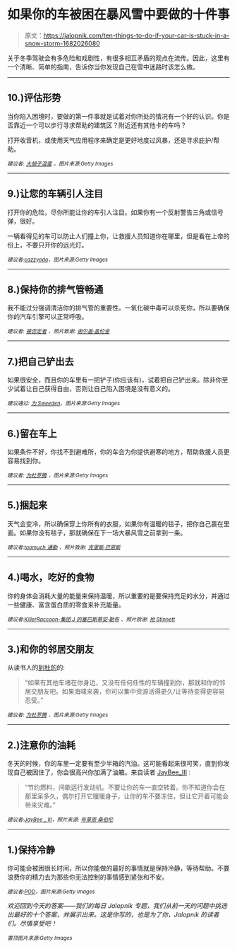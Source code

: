 # 如果你的车被困在暴风雪中要做的十件事

> 原文：<https://jalopnik.com/ten-things-to-do-if-your-car-is-stuck-in-a-snow-storm-1682026080>

关于冬季驾驶会有多危险和戏剧性，有很多相互矛盾的观点在流传。因此，这里有一个清晰、简单的指南，告诉你当你发现自己在雪中迷路时该怎么做。



* * *

## 10.)评估形势

当你陷入困境时，要做的第一件事就是试着对你所处的情况有一个好的认识。你是否靠近一个可以步行寻求帮助的建筑区？附近还有其他卡的车吗？

打开收音机，或使用天气应用程序来确定是更好地度过风暴，还是寻求庇护/帮助。

<small>*建议者:*</small> [<small>*大胡子混蛋*</small>](http://jalopnik.com/if-its-cold-out-bring-a-jacket-winter-hat-and-gloves-1681944797) <small>*，图片来源:Getty Images*</small>

* * *

## 9.)让您的车辆引人注目

打开你的危险，尽你所能让你的车引人注目。如果你有一个反射警告三角或信号弹，很好。

一辆看得见的车可以防止人们撞上你，让救援人员知道你在哪里，但是看在上帝的份上，不要只开你的远光灯。

<small>*建议者:*</small>[<small>*cazzyodo*</small>](http://jalopnik.com/get-those-hazards-on-and-make-your-vehicle-noticeable-1681801112)<small>*，图片来源:Getty Images*</small>

* * *

## 8.)保持你的排气管畅通

我不能过分强调清洁你的排气管的重要性。一氧化碳中毒可以杀死你，所以要确保你的汽车引擎可以正常呼吸。

<small>*建议者:*</small> [<small>*被否定者*</small>](http://jalopnik.com/well-since-this-storm-has-been-announced-you-should-st-1681798133) <small>*，照片致谢:*</small> [<small>*谢尔盖·盖伦金*</small>](https://www.flickr.com/photos/sergesegal/8588221875/in/photolist-21BtT-qnpF3M-qkiH8C-jSanCH-9o9mJq-iRjriW-iRjrho-iRftj6-npHvjG-7Cpxqf-i7rXpu-99SWt3-iRftfP-bf7LT2-93vPc7-4yRgEN-ktDY-e5UT9X-aA4cnN-gYNhqw-j1RsqN-gsKHYc-naC3MT-b7sYy6-bvAQjW-eY632k-fftRui-iPmmFz-m7AWem-diZb4q-xNHhB-eY62LH-9v76Um-jpiz92-b7sY3r-bzYhzq-iZDTWg-i7soxV-7EFezM-eY62F6-aFg4zU-dK5Wtz-2KBvZo-c4Log7-dSP8ij-bf7LiT-8ZTaDR-7kEMca-8XPddj-dDNwRb)

* * *

## 7.)把自己铲出去

如果很安全，而且你的车里有一把铲子(你应该有)，试着把自己铲出来。除非你至少试着让自己获得自由，否则让自己陷入困境是没有意义的。

<small>*建议通过:*</small> [<small>*为 Sweeden*</small>](http://jalopnik.com/shovel-1681799988)<small>*，图片来源:Getty Images*</small>

* * *

## 6.)留在车上

如果条件不好，你找不到避难所，你的车会为你提供避寒的地方，帮助救援人员更容易找到你。

<small>*建议者:*</small> [<small>*为杜罗腾*</small>](http://jalopnik.com/stay-with-the-vehicle-not-only-does-it-provide-shelter-1681797136) <small>*，图片来源:Getty Images*</small>

* * *

## 5.)捆起来

天气会变冷，所以确保穿上你所有的衣服，如果你有温暖的毯子，把你自己裹在里面。如果你没有毯子，那就确保在下一场大暴风雪之前拿到一条。

<small>*建议者:*</small>[<small>*toomuch 通勤*</small>](http://jalopnik.com/currently-in-my-cars-trunk-i-have-a-plastic-tote-with-a-1681803533) <small>*，照片致谢:*</small> [<small>*克里斯·巴恩斯*</small>](https://www.flickr.com/photos/matlock-photo/5224086308/in/photolist-jGBMXa-dNKRAm-jwKi8x-e5xwb1-dqnq1p-keFFy6-keFGsF-dnsYEm-af9TJX-a3trp3-97Yav1-eYhqnd-duS9Hz-pJjzsj-dTSpXu-9GRzTz-7CJA3Z-duS9vp-e8ThPd-7wpHSD-7Czbmx-8XCNRA-brEgdz-dqmUzD-dCGZRA-icGA7u-yScAa-996YTq-4dDRKn-9TBnwR-jzibH3-7px8JM-yxr8P-9BKQg-pEQ847-dPKQKL-7ASPST-9ozkJs-so7R4-7CgBXB-oczska-9ftJJz-9DzXaB-zTCU8-dqn738-8XPPzA-5WQyxo-4jRc7U-5KNiYf-95KtFr)

* * *

## 4.)喝水，吃好的食物

你的身体会消耗大量的能量来保持温暖，所以重要的是要保持充足的水分，并通过一些健康、富含蛋白质的零食来补充能量。

<small>*建议者:*</small>[<small>*KillerRaccoon-集团 J 的塞巴斯蒂安·勒布*</small>](http://jalopnik.com/what-you-should-do-before-the-storm-hits-is-make-sure-y-1681797232) <small>*、照片致谢:*</small> [<small>*抢 Stinnett*</small>](https://www.flickr.com/photos/rstinnett/7703353570/in/photolist-cJHGCS-6p3u61-8W2XnK-nKo2xZ-nZQqHN-p2ttYM-6Gsvw8-dLZu9V-hMn3j3-d8Njg7-7gm2ig-6oYn1n-eHm56W-oxfCos-8fybkT-h3p3F1-9HrTJk-nyjALv-ntZWnh-2hRR7p-5WMruw-qNUoQx-4DuKYC-hME49N-nxBcpb-nFcsyd-5rXWc8-qv3LCr-nekMg7-nf5Quq-9Juqq5-ngmvme-nvNzuY-PnB53-nekJXD-nfNw5p-8fybjB-mXtSQP-o3M2R3-o5Hie9-d1wBUm-7NvBha-7NvC9z-7NvAsH-dkwy7F-nwjqVZ-nvQPaZ-nrpY3L-nYj6Wa-nGYKh5)

* * *

## 3.)和你的邻居交朋友

从读书人的[到杜的](http://jalopnik.com/if-in-a-situation-where-theres-other-cars-stuck-with-yo-1681798169)的:

> “如果有其他车堵在你身边，又没有任何任性的车辆撞到你，那就和你的邻居交朋友吧。如果海啸来袭，你可以集中资源活得更久/让等待变得更容易忍受。”

<small>*建议者:*</small> [<small>*为杜罗腾*</small>](http://jalopnik.com/if-in-a-situation-where-theres-other-cars-stuck-with-yo-1681798169) <small>*，图片来源:Getty Images*</small>

* * *

## 2.)注意你的油耗

冬天的时候，你的车里一定要有至少半箱的汽油。这可能看起来很可笑，直到你发现自己被困住了，你会很高兴你加满了油箱。来自读者 [JayBee_III](http://jalopnik.com/conserve-fuel-and-run-your-engine-intermittently-dont-1681800623) :

> “节约燃料，间歇运行发动机。不要让你的车一直空转着。你不知道你会在那里呆多久，偶尔打开它暖暖身子，让你的车不要冻住，但让它开着可能会带来灾难。”

<small>*建议者:*</small>[<small>*JayBee _ III*</small>](http://jalopnik.com/conserve-fuel-and-run-your-engine-intermittently-dont-1681800623)<small>*，照片来源:*</small> [<small>*布莱恩·桑伯伦*</small>](https://www.flickr.com/photos/23972840@N04/2970054759/in/photolist-6PMai1-fvw3DK-9Ckqvp-fvLhsm-9CkpSz-bEKeA8-5bk63S-8vwGLE-CKLQb-6Lcw33-35q8tw-7aGcgc-51nM9g-fxQWjd-oVEaaq-95BLwB-9pCQQ4-5DCzgy-5wsiNF-dCe6qU-7FkkgG-p33PnZ-bndAgP-bZWdQS-4zVMub-qhLpBi-4nSY2m-7AGnYb-qP1x3D-4vg5r4-9qGCGf-59Seg9-74a9NW-6ZcC7N-6ZcqAE-6ZcWbY-6Z8Nqt-4ABeed-dv3Er-dNZdRD-6kzuEa-yrv2e-cLgMyu-9wA9A5-6J8voE-9qFEPy-48on4k-59N1cK-4JFWeS-c682qG)

* * *

## 1.)保持冷静

你可能会被困很长时间，所以你能做的最好的事情就是保持冷静，等待帮助。不要浪费你的精力去为那些你无法控制的事情感到紧张和不安。

<small>*建议者:*</small>[<small>*POD*</small>](http://jalopnik.com/1-stay-calm-2-hopefully-youve-already-packed-a-winter-1681798582)<small>*，图片来源:Getty Images*</small>

*欢迎回到今天的答案——我们的每日 Jalopnik 专题，我们从前一天的问题中挑选出最好的十个答案，并展示出来。这是你写的，也是为了你，Jalopnik 的读者们。尽情享受吧！*

*<small>置顶图片来源:Getty Images</small>*